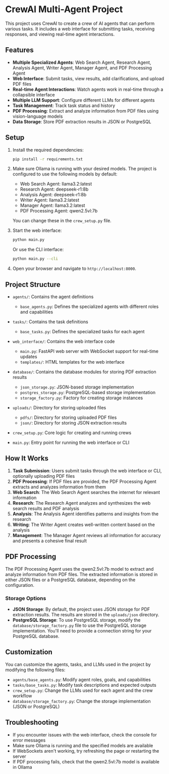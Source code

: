 # CrewAI Multi-Agent Project

This project uses CrewAI to create a crew of AI agents that can perform various tasks. It includes a web interface for submitting tasks, receiving responses, and viewing real-time agent interactions.

## Features

- **Multiple Specialized Agents**: Web Search Agent, Research Agent, Analysis Agent, Writer Agent, Manager Agent, and PDF Processing Agent
- **Web Interface**: Submit tasks, view results, add clarifications, and upload PDF files
- **Real-time Agent Interactions**: Watch agents work in real-time through a collapsible interface
- **Multiple LLM Support**: Configure different LLMs for different agents
- **Task Management**: Track task status and history
- **PDF Processing**: Extract and analyze information from PDF files using vision-language models
- **Data Storage**: Store PDF extraction results in JSON or PostgreSQL

## Setup

1. Install the required dependencies:
   ```bash
   pip install -r requirements.txt
   ```

2. Make sure Ollama is running with your desired models. The project is configured to use the following models by default:
   - Web Search Agent: llama3.2:latest
   - Research Agent: deepseek-r1:8b
   - Analysis Agent: deepseek-r1:8b
   - Writer Agent: llama3.2:latest
   - Manager Agent: llama3.2:latest
   - PDF Processing Agent: qwen2.5vl:7b

   You can change these in the `crew_setup.py` file.

3. Start the web interface:
   ```bash
   python main.py
   ```

   Or use the CLI interface:
   ```bash
   python main.py --cli
   ```

4. Open your browser and navigate to `http://localhost:8000`.

## Project Structure

- `agents/`: Contains the agent definitions
  - `base_agents.py`: Defines the specialized agents with different roles and capabilities

- `tasks/`: Contains the task definitions
  - `base_tasks.py`: Defines the specialized tasks for each agent

- `web_interface/`: Contains the web interface code
  - `main.py`: FastAPI web server with WebSocket support for real-time updates
  - `templates/`: HTML templates for the web interface

- `database/`: Contains the database modules for storing PDF extraction results
  - `json_storage.py`: JSON-based storage implementation
  - `postgres_storage.py`: PostgreSQL-based storage implementation
  - `storage_factory.py`: Factory for creating storage instances

- `uploads/`: Directory for storing uploaded files
  - `pdfs/`: Directory for storing uploaded PDF files
  - `json/`: Directory for storing JSON extraction results

- `crew_setup.py`: Core logic for creating and running crews
- `main.py`: Entry point for running the web interface or CLI

## How It Works

1. **Task Submission**: Users submit tasks through the web interface or CLI, optionally uploading PDF files
2. **PDF Processing**: If PDF files are provided, the PDF Processing Agent extracts and analyzes information from them
3. **Web Search**: The Web Search Agent searches the internet for relevant information
4. **Research**: The Research Agent analyzes and synthesizes the web search results and PDF analysis
5. **Analysis**: The Analysis Agent identifies patterns and insights from the research
6. **Writing**: The Writer Agent creates well-written content based on the analysis
7. **Management**: The Manager Agent reviews all information for accuracy and presents a cohesive final result

## PDF Processing

The PDF Processing Agent uses the qwen2.5vl:7b model to extract and analyze information from PDF files. The extracted information is stored in either JSON files or a PostgreSQL database, depending on the configuration.

### Storage Options

- **JSON Storage**: By default, the project uses JSON storage for PDF extraction results. The results are stored in the `uploads/json` directory.
- **PostgreSQL Storage**: To use PostgreSQL storage, modify the `database/storage_factory.py` file to use the PostgreSQL storage implementation. You'll need to provide a connection string for your PostgreSQL database.

## Customization

You can customize the agents, tasks, and LLMs used in the project by modifying the following files:

- `agents/base_agents.py`: Modify agent roles, goals, and capabilities
- `tasks/base_tasks.py`: Modify task descriptions and expected outputs
- `crew_setup.py`: Change the LLMs used for each agent and the crew workflow
- `database/storage_factory.py`: Change the storage implementation (JSON or PostgreSQL)

## Troubleshooting

- If you encounter issues with the web interface, check the console for error messages
- Make sure Ollama is running and the specified models are available
- If WebSockets aren't working, try refreshing the page or restarting the server
- If PDF processing fails, check that the qwen2.5vl:7b model is available in Ollama